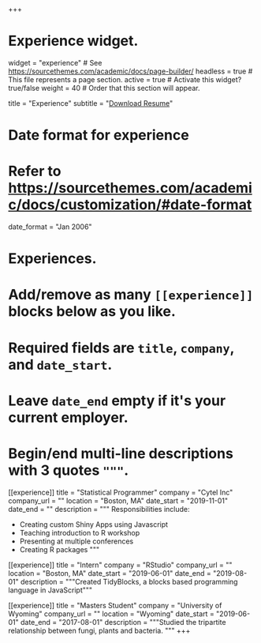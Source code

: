+++
# Experience widget.
widget = "experience"  # See https://sourcethemes.com/academic/docs/page-builder/
headless = true  # This file represents a page section.
active = true  # Activate this widget? true/false
weight = 40  # Order that this section will appear.

title = "Experience"
subtitle = "[Download Resume](resume.pdf)" 

# Date format for experience
#   Refer to https://sourcethemes.com/academic/docs/customization/#date-format
date_format = "Jan 2006"

# Experiences.
#   Add/remove as many `[[experience]]` blocks below as you like.
#   Required fields are `title`, `company`, and `date_start`.
#   Leave `date_end` empty if it's your current employer.
#   Begin/end multi-line descriptions with 3 quotes `"""`.
[[experience]]
  title = "Statistical Programmer"
  company = "Cytel Inc"
  company_url = ""
  location = "Boston, MA"
  date_start = "2019-11-01"
  date_end = ""
  description = """
  Responsibilities include:
  
  * Creating custom Shiny Apps using Javascript
  * Teaching introduction to R workshop
  * Presenting at multiple conferences
  * Creating R packages
  """

[[experience]]
  title = "Intern"
  company = "RStudio"
  company_url = ""
  location = "Boston, MA"
  date_start = "2019-06-01"
  date_end = "2019-08-01"
  description = """Created TidyBlocks, a blocks based programming language in JavaScript"""
  
[[experience]]
  title = "Masters Student"
  company = "University of Wyoming"
  company_url = ""
  location = "Wyoming"
  date_start = "2019-06-01"
  date_end = "2017-08-01"
  description = """Studied the tripartite relationship between fungi, plants and bacteria.
  """
+++